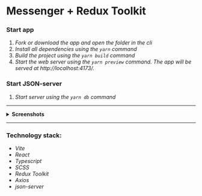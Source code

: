 # Messenger + Redux Toolkit

### **Start app**

1. _Fork or download the app and open the folder in the cli_
2. _Install all dependencies using the `yarn` command_
3. _Build the project using the `yarn build` command_
4. _Start the web server using the `yarn preview` command. The app will be served at http://localhost:4173/._

### **Start JSON-server**

1. _Start server using the `yarn db` command_

---

 <details><summary><b>Screenshots</b></summary>    
  
<h3>Messenger</h3><img src="screenshots/messenger.png" >
</details>

---

### **Technology stack:**

- _Vite_
- _React_
- _Typescript_
- _SCSS_
- _Redux Toolkit_
- _Axios_
- _json-server_
